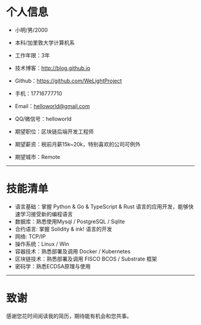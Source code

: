 # 个人信息

 - 小明/男/2000
 - 本科/加里敦大学计算机系
 - 工作年限：3年
 - 技术博客：http://blog.github.io
 - Github：https://github.com/WeLightProject
 - 手机：17716777710
 - Email：helloworld@gmail.com
 - QQ/微信号：helloworld

 - 期望职位：区块链后端开发工程师
 - 期望薪资：税前月薪15k~20k，特别喜欢的公司可例外
 - 期望城市：Remote

---


# 技能清单

- 语言基础：掌握 Python & Go & TypeScript & Rust  语言的应用开发，能够快速学习接受新的编程语言
- 数据库：熟悉使用Mysql / PostgreSQL / Sqlite
- 合约语言: 掌握 Solidity & ink! 语言的开发
- 网络: TCP/IP
- 操作系统：Linux / Win
- 容器技术：熟悉部署及调用 Docker / Kubernetes
- 区块链技术：熟悉部署及调用 FISCO BCOS / Substrate 框架
- 密码学：熟悉ECDSA原理与使用

---


# 致谢
感谢您花时间阅读我的简历，期待能有机会和您共事。
